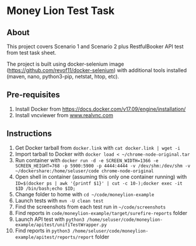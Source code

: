 # Money Lion Test Task

## About
This project covers Scenario 1 and Scenario 2 plus RestfulBooker API test from test task sheet.

The project is built using docker-selenium image 
(https://github.com/revof11/docker-selenium) 
with additional tools installed (maven, nano, python3-pip, netstat, htop, etc).

## Pre-requisites
1. Install Docker from https://docs.docker.com/v17.09/engine/installation/
2. Install vncviewer from www.realvnc.com 

## Instructions 
1. Get Docker tarball from `docker.link` with `cat docker.link | wget -i`
2. Import tarball to Docker with `docker load < ~/chrome-node-original.tar`
3. Run container with 
`docker run -d -e SCREEN_WIDTH=1366 -e SCREEN_HEIGHT=768 -p 5900:5900 -p 4444:4444 -v /dev/shm:/dev/shm -v ~/dockershare:/home/seluser/code chrome-node-original`
4. Open shell in container (assuming this only one container running) with 
`ID=$(docker ps | awk '{printf $1}' | cut -c 10-);docker exec -it $ID /bin/bash;echo $ID;`
5. Change folder to home with `cd ~/code/moneylion-example`
6. Launch tests with `mvn -U clean test`
7. Find the screenshots from each test run in `~/code/screenshots`
8. Find reports in `code/moneylion-example/target/surefire-reports` folder
9. Launch API test with `python3 /home/seluser/code/moneylion-example/apitest/unifiTestWrapper.py`
10. Find reports in `python3 /home/seluser/code/moneylion-example/apitest/reports/report` folder
